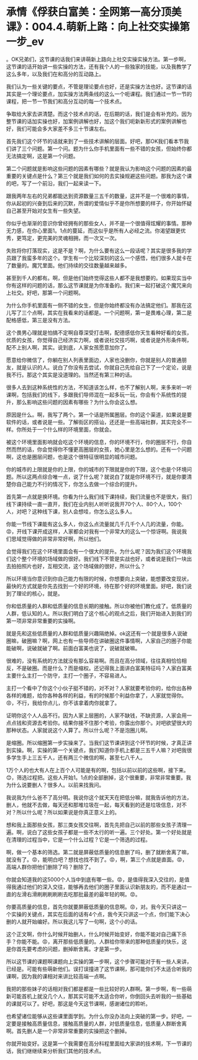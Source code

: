 # 承情《俘获白富美：全网第一高分顶美课》：004.4.萌新上路：向上社交实操第一步_ev

。OK兄弟们，这节课的话我们来讲萌新上路向上社交实操实操方法。第一步啊，这节课的话开始讲一些实操的方法，还有我个人的一些独家的技能，以及我教学了这么多年，以及我们在和高分的互动路上。

我们认为一些关键的要点，不管是理论要点也好，还是实操方法也好。这节课的话其实是一个理论要点，加实操方法两条线的这么一个呃课程。我们通过一节一节的课程，把一节一节我们和高分互动的每一个技术点。

争取给大家去讲清楚。而这个技术点的话，在后期的话，我们是会有补充的。因为整节课的话加实操也好，加案例讲解也好，加这个我们呃新新形式的案例讲解也好，我们可能会多大家差不多三十节课左右。

首先我们这个环节的话就来到了一些技术讲解的层面。好吧，那OK我们看本节我们讲了三个问题。第一个问。题为什么你手机里面有一些不错的女孩，但始终你都无法搞定啊，这是第一个问题。

第二个问题就是影响这些问题的因素有哪些？就是我认为影响这个问题的因素的最重要的关键点是什么？第三个就是我们如何的去实操规避这些问题。那我为这个课的吧，写了一个前沿，我们一起来读一下。

跟我两年左右的兄弟都能达到资源数量三五千的数量，这并不是一个很难的事情，你从起初的兴奋到后来的沉默，所谓的爱情似乎不是你所想要的样子，你开始怀疑自己甚至开始对女生有一些失望。

你似乎也渐渐的意识你曾经拥有的那些女人，并不是一个很值得炫耀的事情。那种无力感，在你心里面1。1点的蔓延，而这似乎是所有人必经之流。你渴望跟更优秀，更笃定，更完美的灵魂相拥，而一次又一次。

失败将你打落现实，这是不是？啊，为什么要有这么一段话呢？其实是很多我的学员跟了我蛮多年的这个。学生有一个比较深刻的这么一个感悟，他们很多人就卡在了数量的。魔咒里面。他们持续的交往数量越来越多。

甚至到千人的都有。啊，但是他们始终觉得这些人都不是我想要的。如果现实当中你有这样的问题的话，那么这节课就是为你准备的。我们来一起打破这个魔咒来向上社交。好吧，那第一个问题啊。

为什么你手机里面有一侧不错的女生，但是你始终都没有办法搞定他们。那我在这儿写了三个点啊，其实在我看来的话都是。一个问题啊，第一是畏难心理，第二是配格感低，第三是没有方法。

这个畏男心理就是怕搞不定啊自尊深受打击啊，配德感低你天生看种好看的女孩，优质的女孩，你觉得自己经济实力啊，或者说社交技巧啊，或者说是外形条件啊，配不上别人啊，其实。说到底，人家女孩愿意加你了。

愿意给你微信了，你躺在别人列表里面边，人家也没删你，你就是别人的普通朋友，就是认识的人。说白了你没有去尝试，你就自己先给自己下了一个定论，说是我不行。那这个其实是没道理的。当然还有第三种的话。

很多人去到这种系统性的方法，不知道该怎么样，也不了解别人啊，来多来听一听课啊，包括我们的线下，多跟我们导师混在一起多玩一玩，你会有个系统性的提升，那么影响这些问题的因素有哪些？为什么你会这么想。

原因是什么。啊，我写了两个。第一个话是所属圈层。你的这个渠道，如果说是要软件的话，或者说是一些。了解街区的搭讪，还还是一些高端社群，其实完全不一样。你所处于一个什么样的环境里面，你就会。

被这个环境里面影响就会吃这个环境的信息，你的环境不行，你的圈层不行，你自然而然的话，你会觉得你不懂更高圈层的女孩，她心里是怎么想的。还有一个问题啊，这也是圈层问题，也是这个很特征很明显的城市问题。

你的城市的上限就是你的上限，你的城市的下限就是你的下限，这个也是个环境问题。所以这两点综合唯一点，说了什么呢？就说白了就是你环境不行，就是你要清楚你自己能力不行的情况下，你怎么去做一个综合的提升。

首先第一点就是换环境。你看为什么我们线下课持续，我们流量也不是很大，我们线下课持续一直一直开，我们在业内别人听听说我开70个人、80个人，100个人，对吧？这种线下课，别人会想哇，你怎么这么多人。

你能一节线下课能有这么多人，你这么点流量就几千几千个人几的流量，你能。😡，开线下课开成这样，人家都会对我有一个非常大的这么一个惊讶啊。我说我们思域觉得做的非常非常好啊，所以他们。

会觉得我们在这个环境里面会有一个很大的提升。为什么呢？因为我们这个环境我们这个整个环境的场域做的很好。我们线下不管是实战也好，或者说是我们一块出去拍拍照片也好，互相交流，这个场域做的很好，所以什么？

所以环境当你意识到你自己能力有限的时候，你想要向上突破，能想要改变现状，最快的方式就是你先去找到一个好的环境，待在那个好的环境里面。好吧，我们说到了理论的核心，就是。

你和低质量的人群和低质量的信息长期的接触。所以你被他们教化成了。低质量的人群，低认知的人。所以我们明白了这个核心的观点之后，我们开始进入到我们的第一项非常非常重要的实操啊。

就是先和这些低质量的人群和低质量兴趣隔绝掉。ok这还有一个就是很多人说破圈嘛，破圈嘛？啊，网上也有一些导师在讲破圈这件事情啊，人家自己的圈子你能能破啊，说破就破了啊。前面白富美也说了，说破就破嘛。

很难的，没有系统的方法就没有那么容易啊。而且在高分领域，往往真相恰恰相反，不是破圈。而是什么？而是缩权。还记得我上面讲白富美特征吗？人家白富美主要什么主打一个防守，主打一个圈子，不容易进人。

主打一个看中了你这个小伙子挺不错的，对不对？人家就要考验你的，给你出各种各样的难题，给你各种各样的利益，有的时候那个利益你拿了，人家就觉得你。😡，不行，我给你点儿，你不该拿着肉你就拿了。

证明你这个人人品不行。因为人家上层圈的，人家不缺钱，不缺资源，人家会用一点点钱和资源去考验你。结果你接不住那个考验，你露出你那个。对吧欲望很大的那种状态。人家就说这个人算了。所以什么呢？不是泡圈儿啊。

是缩圈。所以缩圈第一步实操来了。当我们这节课讲到这个环节的时候，才真正讲到实操。啊，实操的第一个关键点，我们知道你手机上都是三五千人嘛？对吧我很多学生手上三五千人，还有两三个微信的啊，甚至七八千人。

1万个人的也大有人在上百个人可能是有的啊，包括以前以前的这些啊，接下来。😊，筛选过程把。这些人开始1。1点的全部删掉，这个很重要，非常非常重要。我为什么说要删人？很多人。以前来找我问。

我说我为什么爸不了高分明。我说你这个就天天在把低分嘛，就我告诉他的方法，删人，他就不去做，每天还和那堆垃圾在一起，每天看到的还是垃圾信息，对不对？所以什么呢？所以如果说是你真正意义上的。

想和我上面那些女孩，那三类女孩交往啊，首先先把自己以前的那些女孩子清理一遍。啊，说白了这些女孩子都是一些不太行的听一遍。三个好处。第一个好处就是在清理的过程当中，它是一个什么过程？它是一个筛选的过程。

啊，做一个基本的筛选。第二就是屏蔽低质量的信息删了吗，删了就断舍离了嘛，就没有了。😡，能明白吧？想找也找不到了。😡，啊，第三个点就是直面。😡，高端人群你把他们删除了吗？删除了。

你就会知道我的这5000个人当中到底有哪一些。😡，是值得我深入交往的，是值得我通过他们的深入交往，能够再去他们的圈子里面认识新朋友的，而不是通过一直的左滑右滑刷刷刷刷刷去吃那批最差的最年轻的啊。😡。

你要高质量的信息，首先你就要屏蔽低质量的信息啊。😡，对。我今天只讲这一个实操的关键点，其实在后面的话有4个点，我今天只讲这一个点，你们能下决心删的人就开始编好。所以我这儿写了一句啊，这个小的话。

这个正文啊，你什么时候开始删人，什么时候开始变好，你能不能对自己痛下杀手？你能不能。😡，离开那些低质量的。人群给你带来的那种低质量的快乐，这是你首先要考虑的问题，删掉断舍离。才是第一步。

所以这节课的课题啊课题向上实操的第一步啊，这个步骤可能对于有一些人来讲，已经是。可能有些萌新他们。误打误撞进了这节课啊，那可能你们不太适合听我的课啊，因为我的课相对来讲比较高端一点啊。

我把的那些妹子的话相对我们都是都是一些比较好的人群啊。第一步啊，有一些萌新可能首机上就没几个人，那其实可能不太适合你听，你倒回头去听我的一些基础的课就可以了。好吧，那这是今天这节课啊，感谢诸位的聆听。

也希望诸位能够从这些课里面学到。为什么你没办法向上突破的第一步。好吧，一定要是接触高质量信息，接触高质量的人群，对低质量信息，低质量人群断舍离啊。首先删人是一个非常非常重要的实操把这个删掉。

你就开始变好。这是第一个我需要在高分科程里面给大家讲的技术啊，下一节课的话，我们继继续来分析我们其他的技术点。

